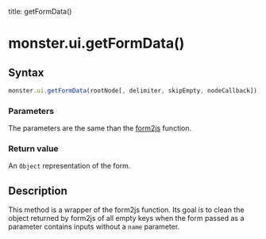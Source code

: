 title: getFormData()

# monster.ui.getFormData()

## Syntax
```javascript
monster.ui.getFormData(rootNode[, delimiter, skipEmpty, nodeCallback]);
```

### Parameters
The parameters are the same than the [form2js][form2js] function.

### Return value
An `Object` representation of the form.

## Description
This method is a wrapper of the form2js function. Its goal is to clean the object returned by form2js of all empty keys when the form passed as a parameter contains inputs without a `name` parameter.

[form2js]: https://github.com/maxatwork/form2js#form2js
